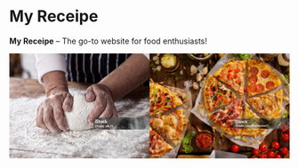 # My Receipe

**My Receipe** – The go-to website for food enthusiasts!

<section style="display: flex;" >
    <img src="./assets/pizza-one.jpg" alt="a pizza dough" style="width: 50%;">
    <img src="./assets/pizza-two.jpg" alt="pizzas with ingredients" style="width: 50%;">
</section>
